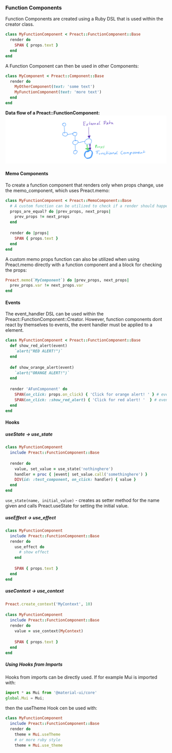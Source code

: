 ### Function Components
Function Components are created using a Ruby DSL that is used within the creator class.
```ruby
class MyFunctionComponent < Preact::FunctionComponent::Base
  render do
    SPAN { props.text }
  end
end
```

A Function Component can then be used in other Components:
```ruby
class MyComponent < Preact::Component::Base
  render do
    MyOtherComponent(text: 'some text')
    MyFunctionComponent(text: 'more text')
  end
end
```

**Data flow of a Preact::FunctionComponent:**
![Preact::FunctionComponent Data Flow](https://raw.githubusercontent.com/isomorfeus/isomorfeus-preact/master/images/data_flow_function_component.png)

#### Memo Components
To create a function component that renders only when props change, use the memo_component, which uses Preact.memo:
```ruby
class MyFunctionComponent < Preact::MemoComponent::Base
  # A custom function can be utilized to check if a render should happen
  props_are_equal? do |prev_props, next_props|
    prev_props != next_props
  end

  render do |props|
    SPAN { props.text }
  end
end
```

A custom memo props function can also be utilized when using Preact.memo directly with a function component and a block for checking the props:
```ruby
Preact.memo(`MyComponent`) do |prev_props, next_props|
  prev_props.var != next_props.var
end
```
#### Events
The event_handler DSL can be used within the Preact::FunctionComponent::Creator. However, function components dont react by themselves to events,
the event handler must be applied to a element.
```ruby
class MyFunctionComponent < Preact::FunctionComponent::Base
  def show_red_alert(event)
    `alert("RED ALERT!")`
  end

  def show_orange_alert(event)
    `alert("ORANGE ALERT!")`
  end

  render 'AFunComponent' do
    SPAN(on_click: props.on_click) { 'Click for orange alert! ' } # event handler passed in props, applied to a element
    SPAN(on_click: :show_red_alert) { 'Click for red alert! '  } # event handler directly applied to a element
  end
end
```

#### Hooks
##### useState -> use_state
```ruby
class MyFunctionComponent
  include Preact::FunctionComponent::Base

  render do
    value, set_value = use_state('nothinghere')
    handler = proc { |event| set_value.call('somethinghere') }
    DIV(id: :test_component, on_click: handler) { value }
  end
end
```
`use_state(name, initial_value)` - creates as setter method for the name given and calls Preact.useState for setting the initial value.

##### useEffect -> use_effect
```ruby
class MyFunctionComponent
  include Preact::FunctionComponent::Base
  render do
    use_effect do
      # show effect
    end

    SPAN { props.text }
  end
end
```

##### useContext -> use_context
```ruby
Preact.create_context('MyContext', 10)

class MyFunctionComponent
  include Preact::FunctionComponent::Base
  render do
    value = use_context(MyContext)

    SPAN { props.text }
  end
end
```

##### Using Hooks from Imports
Hooks from imports can be directly used.
If for example Mui is imported with:
```javascript
import * as Mui from '@material-ui/core'
global.Mui = Mui;
```
then the useTheme Hook cen be used with:
```ruby
class MyFunctionComponent
  include Preact::FunctionComponent::Base
  render do
    theme = Mui.useTheme
    # or more ruby style
    theme = Mui.use_theme
```
